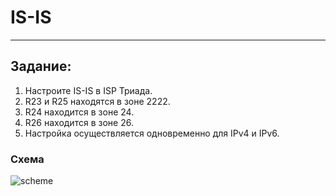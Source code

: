 # IS-IS 
______  
## Задание:  
1. Настроите IS-IS в ISP Триада.
2. R23 и R25 находятся в зоне 2222.
3. R24 находится в зоне 24.
4. R26 находится в зоне 26.
5. Настройка осуществляется одновременно для IPv4 и IPv6.
### Схема  
![scheme]() 
